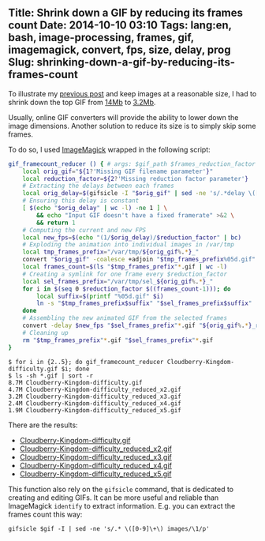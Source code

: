 Title: Shrink down a GIF by reducing its frames count
Date: 2014-10-10 03:10
Tags: lang:en, bash, image-processing, frames, gif, imagemagick, convert, fps, size, delay, prog
Slug: shrinking-down-a-gif-by-reducing-its-frames-count
---
To illustrate my [previous post](https://chezsoi.org/lucas/blog/2014/10/10/en-setting-up-etherpad-in-a-server-subdirectory-aka-apache-config-hell/) and keep images at a reasonable size, I had to shrink down the top GIF from [14Mb](https://lh3.googleusercontent.com/-W4wSdhJ2O3A/UfgjKpNKBCI/AAAAAAAAAac/UGbf_GaXjA4/w400-h225-no/Cloudberry+Kingdom+difficulty.gif) to [3.2Mb](/lucas/blog/images/2014/Oct/Cloudberry-Kingdom-difficulty_reduced_x3.gif).

Usually, online GIF converters will provide the ability to lower down the image dimensions. Another solution to reduce its size is to simply skip some frames.

To do so, I used [ImageMagick](http://imagemagick.org/) wrapped in the following script:
```bash
gif_framecount_reducer () { # args: $gif_path $frames_reduction_factor
    local orig_gif="${1?'Missing GIF filename parameter'}"
    local reduction_factor=${2?'Missing reduction factor parameter'}
    # Extracting the delays between each frames
    local orig_delay=$(gifsicle -I "$orig_gif" | sed -ne 's/.*delay \([0-9.]\+\)s/\1/p' | uniq)
    # Ensuring this delay is constant
    [ $(echo "$orig_delay" | wc -l) -ne 1 ] \
        && echo "Input GIF doesn't have a fixed framerate" >&2 \
        && return 1
    # Computing the current and new FPS
    local new_fps=$(echo "(1/$orig_delay)/$reduction_factor" | bc)
    # Exploding the animation into individual images in /var/tmp
    local tmp_frames_prefix="/var/tmp/${orig_gif%.*}_"
    convert "$orig_gif" -coalesce +adjoin "$tmp_frames_prefix%05d.gif"
    local frames_count=$(ls "$tmp_frames_prefix"*.gif | wc -l)
    # Creating a symlink for one frame every $reduction_factor
    local sel_frames_prefix="/var/tmp/sel_${orig_gif%.*}_"
    for i in $(seq 0 $reduction_factor $((frames_count-1))); do
        local suffix=$(printf "%05d.gif" $i)
        ln -s "$tmp_frames_prefix$suffix" "$sel_frames_prefix$suffix"
    done
    # Assembling the new animated GIF from the selected frames
    convert -delay $new_fps "$sel_frames_prefix"*.gif "${orig_gif%.*}_reduced_x${reduction_factor}.gif"
    # Cleaning up
    rm "$tmp_frames_prefix"*.gif "$sel_frames_prefix"*.gif
}
```

```
$ for i in {2..5}; do gif_framecount_reducer Cloudberry-Kingdom-difficulty.gif $i; done
$ ls -sh *.gif | sort -r
8.7M Cloudberry-Kingdom-difficulty.gif
4.7M Cloudberry-Kingdom-difficulty_reduced_x2.gif
3.2M Cloudberry-Kingdom-difficulty_reduced_x3.gif
2.4M Cloudberry-Kingdom-difficulty_reduced_x4.gif
1.9M Cloudberry-Kingdom-difficulty_reduced_x5.gif
```

There are the results:

- [Cloudberry-Kingdom-difficulty.gif](/lucas/blog/images/2014/Oct/Cloudberry-Kingdom-difficulty.gif)
- [Cloudberry-Kingdom-difficulty\_reduced\_x2.gif](/lucas/blog/images/2014/Oct/Cloudberry-Kingdom-difficulty_reduced_x2.gif)
- [Cloudberry-Kingdom-difficulty\_reduced\_x3.gif](/lucas/blog/images/2014/Oct/Cloudberry-Kingdom-difficulty_reduced_x3.gif)
- [Cloudberry-Kingdom-difficulty\_reduced\_x4.gif](/lucas/blog/images/2014/Oct/Cloudberry-Kingdom-difficulty_reduced_x4.gif)
- [Cloudberry-Kingdom-difficulty\_reduced\_x5.gif](/lucas/blog/images/2014/Oct/Cloudberry-Kingdom-difficulty_reduced_x5.gif)

This function also rely on the `gifsicle` command, that is dedicated to creating and editing GIFs. It can be more useful and reliable than ImageMagick `identify` to extract information. E.g. you can extract the frames count this way:

    gifsicle $gif -I | sed -ne 's/.* \([0-9]\+\) images/\1/p'
